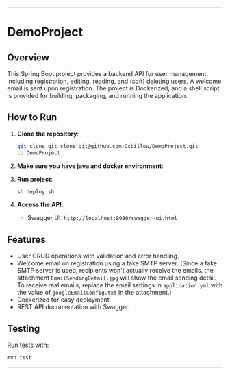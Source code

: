 
---

# DemoProject

## Overview

This Spring Boot project provides a backend API for user management, including registration, editing, reading, and (soft) deleting users. A welcome email is sent upon registration. The project is Dockerized, and a shell script is provided for building, packaging, and running the application.

## How to Run

1. **Clone the repository**:
   ```bash
   git clone git clone git@github.com:Ccbillow/DemoProject.git
   cd DemoProject
   ```

2. **Make sure you have java and docker environment**:

3. **Run project**:
   ```bash
   sh deploy.sh
   ```

4. **Access the API**:
    - Swagger UI: `http://localhost:8080/swagger-ui.html`

## Features

- User CRUD operations with validation and error handling.
- Welcome email on registration using a fake SMTP server. (Since a fake SMTP server is used, recipients won't actually receive the emails. the attachment `EmailSendingDetail.jpg` will show the email sending detail. To receive real emails, replace the email settings in `application.yml` with the value of `googleEmailConfig.txt` in the attachment.)
- Dockerized for easy deployment.
- REST API documentation with Swagger.

## Testing

Run tests with:
```bash
mvn test
```

---